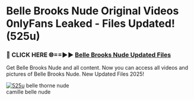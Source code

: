 # Belle Brooks Nude Original Videos 0nlyFans Leaked - Files Updated! (525u)

<h3>🔴 CLICK HERE 🌐==►► <a href="https://tinyurl.com/5h6xmrr3" rel="nofollow">Belle Brooks Nude Updated Files</a></h3>

Get Belle Brooks Nude and all content. Now you can access all videos and pictures of Belle Brooks Nude. New Updated Files 2025!

[![525u](https://i.imgur.com/KVD873Z.gif)](https://tinyurl.com/5h6xmrr3)
belle thorne nude<br>
camille belle nude